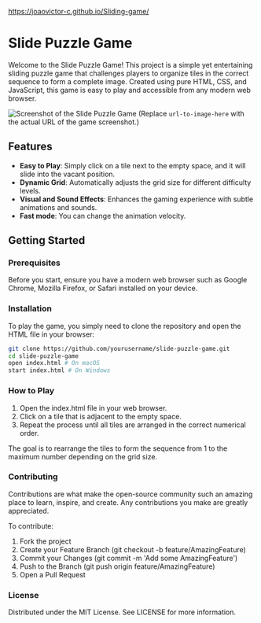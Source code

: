 https://joaovictor-c.github.io/Sliding-game/

# Slide Puzzle Game

Welcome to the Slide Puzzle Game! This project is a simple yet entertaining sliding puzzle game that challenges players to organize tiles in the correct sequence to form a complete image. Created using pure HTML, CSS, and JavaScript, this game is easy to play and accessible from any modern web browser.

![Screenshot of the Slide Puzzle Game](url-to-image-here) (Replace `url-to-image-here` with the actual URL of the game screenshot.)

## Features

- **Easy to Play**: Simply click on a tile next to the empty space, and it will slide into the vacant position.
- **Dynamic Grid**: Automatically adjusts the grid size for different difficulty levels.
- **Visual and Sound Effects**: Enhances the gaming experience with subtle animations and sounds.
- **Fast mode**: You can change the animation velocity.

## Getting Started

### Prerequisites

Before you start, ensure you have a modern web browser such as Google Chrome, Mozilla Firefox, or Safari installed on your device.

### Installation

To play the game, you simply need to clone the repository and open the HTML file in your browser:

```bash
git clone https://github.com/yourusername/slide-puzzle-game.git
cd slide-puzzle-game
open index.html # On macOS
start index.html # On Windows
```

### How to Play

1. Open the index.html file in your web browser.
2. Click on a tile that is adjacent to the empty space.
3. Repeat the process until all tiles are arranged in the correct numerical order.
   
The goal is to rearrange the tiles to form the sequence from 1 to the maximum number depending on the grid size.

### Contributing
Contributions are what make the open-source community such an amazing place to learn, inspire, and create. Any contributions you make are greatly appreciated.

To contribute:

1. Fork the project
2. Create your Feature Branch (git checkout -b feature/AmazingFeature)
3. Commit your Changes (git commit -m 'Add some AmazingFeature')
4. Push to the Branch (git push origin feature/AmazingFeature)
5. Open a Pull Request

### License

Distributed under the MIT License. See LICENSE for more information.
